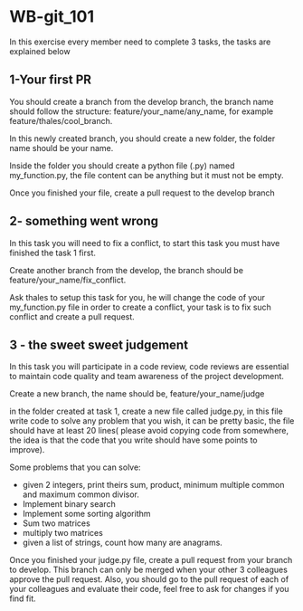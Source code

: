 # WB-git_101

In this exercise every member need to complete 3 tasks, the tasks are explained below


## 1-Your first PR

You should create a branch from the develop branch, the branch name should follow the structure: feature/your_name/any_name, for example feature/thales/cool_branch.

In this newly created branch, you should create a new folder, the folder name should be your name.

Inside the folder you should create a python file (.py) named my_function.py, the file content can be anything but it must not be empty.

Once you finished your file, create a pull request to the develop branch


## 2- something went wrong

In this task you will need to fix a conflict, to start this task you must have finished the task 1 first.

Create another branch from the develop, the branch should be feature/your_name/fix_conflict.

Ask thales to setup this task for you, he will change the code of your my_function.py file in order to create a conflict, your task is to fix such conflict and create a pull request.


## 3 - the sweet sweet judgement

In this task you will participate in a code review, code reviews are essential to maintain code quality and team awareness of the project development.

Create a new branch, the name should be, feature/your_name/judge

in the folder created at task 1, create a new file called judge.py, in this file write code to solve any problem that you wish, it can be pretty basic, the file should have at least 20 lines( please avoid copying code from somewhere, the idea is that the code that you write should have some points to improve).

Some problems that you can solve:

- given 2 integers, print theirs sum, product, minimum multiple common and maximum common divisor.
- Implement binary search
- Implement some sorting algorithm
- Sum two matrices
- multiply two matrices
- given a list of strings, count how many are anagrams.

Once you finished your judge.py file, create a pull request from your branch to develop. This branch can only be merged when your other 3 colleagues approve the pull request. Also, you should go to the pull request of each of your colleagues and evaluate their code, feel free to ask for changes if you find fit.